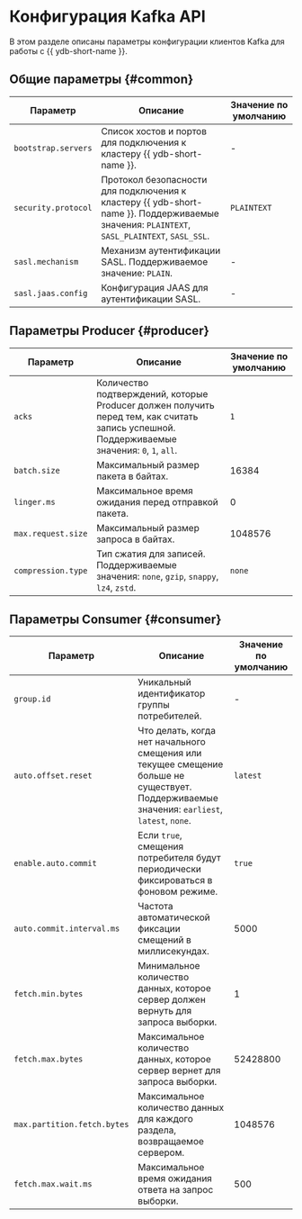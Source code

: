 # Конфигурация Kafka API

В этом разделе описаны параметры конфигурации клиентов Kafka для работы с {{ ydb-short-name }}.

## Общие параметры {#common}

| Параметр | Описание | Значение по умолчанию |
|----------|-----------|----------------------|
| `bootstrap.servers` | Список хостов и портов для подключения к кластеру {{ ydb-short-name }}. | - |
| `security.protocol` | Протокол безопасности для подключения к кластеру {{ ydb-short-name }}. Поддерживаемые значения: `PLAINTEXT`, `SASL_PLAINTEXT`, `SASL_SSL`. | `PLAINTEXT` |
| `sasl.mechanism` | Механизм аутентификации SASL. Поддерживаемое значение: `PLAIN`. | - |
| `sasl.jaas.config` | Конфигурация JAAS для аутентификации SASL. | - |

## Параметры Producer {#producer}

| Параметр | Описание | Значение по умолчанию |
|----------|-----------|----------------------|
| `acks` | Количество подтверждений, которые Producer должен получить перед тем, как считать запись успешной. Поддерживаемые значения: `0`, `1`, `all`. | `1` |
| `batch.size` | Максимальный размер пакета в байтах. | 16384 |
| `linger.ms` | Максимальное время ожидания перед отправкой пакета. | 0 |
| `max.request.size` | Максимальный размер запроса в байтах. | 1048576 |
| `compression.type` | Тип сжатия для записей. Поддерживаемые значения: `none`, `gzip`, `snappy`, `lz4`, `zstd`. | `none` |

## Параметры Consumer {#consumer}

| Параметр | Описание | Значение по умолчанию |
|----------|-----------|----------------------|
| `group.id` | Уникальный идентификатор группы потребителей. | - |
| `auto.offset.reset` | Что делать, когда нет начального смещения или текущее смещение больше не существует. Поддерживаемые значения: `earliest`, `latest`, `none`. | `latest` |
| `enable.auto.commit` | Если `true`, смещения потребителя будут периодически фиксироваться в фоновом режиме. | `true` |
| `auto.commit.interval.ms` | Частота автоматической фиксации смещений в миллисекундах. | 5000 |
| `fetch.min.bytes` | Минимальное количество данных, которое сервер должен вернуть для запроса выборки. | 1 |
| `fetch.max.bytes` | Максимальное количество данных, которое сервер вернет для запроса выборки. | 52428800 |
| `max.partition.fetch.bytes` | Максимальное количество данных для каждого раздела, возвращаемое сервером. | 1048576 |
| `fetch.max.wait.ms` | Максимальное время ожидания ответа на запрос выборки. | 500 | 